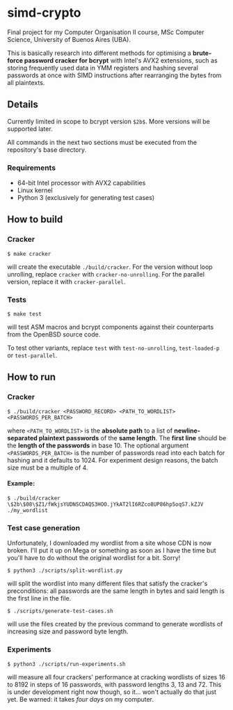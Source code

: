 # simd-crypto

Final project for my Computer Organisation II course, MSc Computer Science,
University of Buenos Aires (UBA).

This is basically research into different methods for optimising a
**brute-force password cracker for bcrypt** with Intel's AVX2 extensions,
such as storing frequently used data in YMM registers and hashing
several passwords at once with SIMD instructions after rearranging
the bytes from all plaintexts. 

## Details

Currently limited in scope to bcrypt version `$2b$`. More versions
will be supported later.

All commands in the next two sections must be executed from the repository's
base directory.

### Requirements

- 64-bit Intel processor with AVX2 capabilities
- Linux kernel
- Python 3 (exclusively for generating test cases)

## How to build

### Cracker

```$ make cracker```

will create the executable `./build/cracker`. For the version without loop unrolling,
replace `cracker` with `cracker-no-unrolling`. For the parallel version, replace it
with `cracker-parallel`.

### Tests

```$ make test```

will test ASM macros and bcrypt components against their counterparts from
the OpenBSD source code.

To test other variants, replace `test` with `test-no-unrolling`,
`test-loaded-p` or `test-parallel`.

## How to run

### Cracker

```$ ./build/cracker <PASSWORD_RECORD> <PATH_TO_WORDLIST> <PASSWORDS_PER_BATCH>```

where `<PATH_TO_WORDLIST>` is the **absolute path** to a list of **newline-separated
plaintext passwords** of the **same length**. The **first line** should be
the **length of the passwords** in base 10.
The optional argument `<PASSWORDS_PER_BATCH>` is the number of passwords read
into each batch for hashing and it defaults to 1024. For experiment design reasons,
the batch size must be a multiple of 4.

#### Example:

```$ ./build/cracker \$2b\$08\$Z1/fWkjsYUDNSCDAQS3HOO.jYkAT2lI6RZco8UP86hp5oqS7.kZJV ./my_wordlist```

### Test case generation

Unfortunately, I downloaded my wordlist from a site whose CDN is now broken.
I'll put it up on Mega or something as soon as I have the time but you'll
have to do without the original wordlist for a bit. Sorry!

```$ python3 ./scripts/split-wordlist.py```

will split the wordlist into many different files that satisfy the cracker's
preconditions: all passwords are the same length in bytes and said length is
the first line in the file.

```$ ./scripts/generate-test-cases.sh```

will use the files created by the previous command to generate wordlists
of increasing size and password byte length.

### Experiments

```$ python3 ./scripts/run-experiments.sh```

will measure all four crackers' performance at cracking wordlists of sizes
16 to 8192 in steps of 16 passwords, with password lengths 3, 13 and 72.
This is under development right now though, so it... won't actually do that
just yet. Be warned: it takes _four days_ on my computer.
